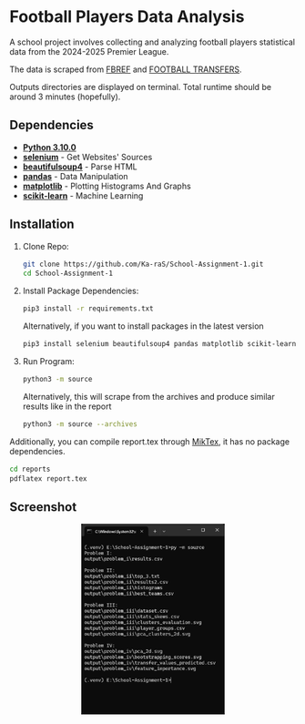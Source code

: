 # Football Players Data Analysis
    
A school project involves collecting and analyzing football players statistical data from the 2024-2025 Premier League.

The data is scraped from [FBREF](https://fbref.com/en/comps/9/2024-2025/2024-2025-Premier-League-Stats/) and [FOOTBALL TRANSFERS](https://www.footballtransfers.com/en/values/players/most-valuable-players/playing-in-uk-premier-league). 

Outputs directories are displayed on terminal. Total runtime should be around 3 minutes (hopefully).

## Dependencies
- [**Python 3.10.0**](https://www.python.org/downloads/release/python-3100/)
- [**selenium**](https://pypi.org/project/selenium/) - Get Websites' Sources
- [**beautifulsoup4**](https://pypi.org/project/bs4/) - Parse HTML
- [**pandas**](https://pypi.org/project/pandas/) - Data Manipulation
- [**matplotlib**](https://pypi.org/project/matplotlib/) - Plotting Histograms And Graphs
- [**scikit-learn**](https://pypi.org/project/scikit-learn/) - Machine Learning

## Installation

1. Clone Repo:
    ```bash
    git clone https://github.com/Ka-raS/School-Assignment-1.git
    cd School-Assignment-1
    ```

2. Install Package Dependencies:
    ```bash
    pip3 install -r requirements.txt
    ```

    Alternatively, if you want to install packages in the latest version
    ```bash
    pip3 install selenium beautifulsoup4 pandas matplotlib scikit-learn
    ```

3. Run Program:
    ```bash
    python3 -m source
    ```

    Alternatively, this will scrape from the archives and produce similar results like in the report
    ```bash
    python3 -m source --archives
    ```

Additionally, you can compile report.tex through [MikTex](https://miktex.org/download), it has no package dependencies.
```bash
cd reports
pdflatex report.tex
```

## Screenshot

<div align="center">
  <img src="output/screenshot.png" style="width: 50%;"/>
</div>
